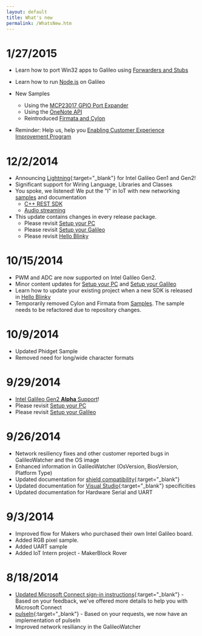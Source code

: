 ```yaml
---
layout: default
title: What's new
permalink: /WhatsNew.htm
---
```


# 1/27/2015
  * Learn how to port Win32 apps to Galileo using [Forwarders and Stubs]({{site.baseurl}}/{{page.lang}}/win8/samples/Forwarders.htm)
  * Learn how to run [Node.js]({{site.baseurl}}/{{page.lang}}/win8/samples/NodeJS.htm) on Galileo
  * New Samples
    * Using the [MCP23017 GPIO Port Expander]({{site.baseurl}}/{{page.lang}}/win8/samples/MCP23017Sample.htm)
    * Using the [OneNote API]({{site.baseurl}}/{{page.lang}}/win8/samples/TODO_Sample.htm)
    * Reintroduced [Firmata and Cylon]({{site.baseurl}}/{{page.lang}}/win8/samples/Firmata.htm)

  * Reminder: Help us, help you [Enabling Customer Experience Improvement Program]({{site.baseurl}}/{{page.lang}}/ExperienceImprovementEnable.htm)

# 12/2/2014
  * Announcing [Lightning]({{site.baseurl}}/{{page.lang}}/win8/Lightning.htm){:target="_blank"} for Intel Galileo Gen1 and Gen2!
  * Significant support for Wiring Language, Libraries and Classes
  * You spoke, we listened! We put the "I" in IoT with new networking [samples](SampleApps.htm) and documentation
    * [C++ REST SDK]({{site.baseurl}}/{{page.lang}}/win8/samples/Casablanca.htm)
    * [Audio streaming](https://github.com/ms-iot/sample-twoway-communicator)
  * This update contains changes in every release package.
    * Please revisit [Setup your PC]({{site.baseurl}}/{{page.lang}}/win8/SetupPC.htm)
    * Please revisit [Setup your Galileo]({{site.baseurl}}/{{page.lang}}/win8/SetupGalileo.htm)
    * Please revisit [Hello Blinky]({{site.baseurl}}/{{page.lang}}/win8/samples/HelloBlinky.htm)

# 10/15/2014
  * PWM and ADC are now supported on Intel Galileo Gen2.
  * Minor content updates for [Setup your PC]({{site.baseurl}}/{{page.lang}}/win8/SetupPC.htm) and [Setup your Galileo]({{site.baseurl}}/{{page.lang}}/win8/SetupGalileo.htm)
  * Learn how to update your existing project when a new SDK is released in [Hello Blinky]({{site.baseurl}}/{{page.lang}}/win8/samples/HelloBlinky.htm)
  * Temporarily removed Cylon and Firmata from [Samples]({{site.baseurl}}/{{page.lang}}/win8/samples/SampleApps.htm). The sample needs to be refactored due to repository changes.

# 10/9/2014
  * Updated Phidget Sample
  * Removed need for long/wide character formats

# 9/29/2014
  * [Intel Galileo Gen2 **Alpha** Support]({{site.baseurl}}/{{page.lang}}/win8/Gen2.htm)!
  * Please revisit [Setup your PC]({{site.baseurl}}/{{page.lang}}/win8/SetupPC.htm)
  * Please revisit [Setup your Galileo]({{site.baseurl}}/{{page.lang}}/win8/SetupGalileo.htm)

# 9/26/2014
  * Network resiliency fixes and other customer reported bugs in GalileoWatcher and the OS image
  * Enhanced information in GalileoWatcher (OsVersion, BiosVersion, Platform Type)
  * Updated documentation for [shield compatibility]({{site.baseurl}}/{{page.lang}}/win8/ShieldCompat.htm){:target="_blank"}
  * Updated documentation for [Visual Studio]({{site.baseurl}}/{{page.lang}}/VisualStudio.htm){:target="_blank"} specificities
  * Updated documentation for Hardware Serial and UART

# 9/3/2014
  * Improved flow for Makers who purchased their own Intel Galileo board.
  * Added RGB pixel sample.
  * Added UART sample
  * Added IoT Intern project - MakerBlock Rover

# 8/18/2014

  * [Updated Microsoft Connect sign-in instructions]({{site.baseurl}}/{{page.lang}}/SigninMSConnect.htm){:target="_blank"} - Based on your feedback, we've offered more details to help you with Microsoft Connect
  * [pulseIn](http://arduino.cc/en/Reference/PulseIn){:target="_blank"} - Based on your requests, we now have an implementation of pulseIn
  * Improved network resiliancy in the GalileoWatcher
